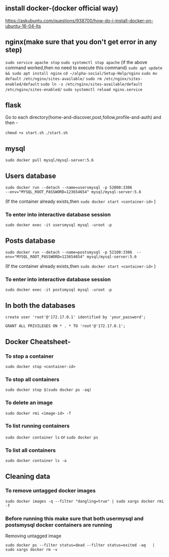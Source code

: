 ## install docker-(docker official way)
https://askubuntu.com/questions/938700/how-do-i-install-docker-on-ubuntu-16-04-lts


## nginx(make sure that you don't get error in any step)
``` sudo service apache stop ```
``` sudo systemctl stop apache ``` (if the above command worked,then no need to execute this command)
``` sudo apt update && sudo apt install nginx ```
``` cd ~/alpha-social/Setup-Help/nginx ```
``` sudo mv default /etc/nginx/sites-available/ ```
``` sudo rm /etc/nginx/sites-enabled/default ```
``` sudo ln -s /etc/nginx/sites-available/default /etc/nginx/sites-enabled/ ```
``` sudo systemctl reload nginx.service ```

## flask

Go to each directory(home-and-discover,post,follow,profile-and-auth) and then -

``` chmod +x start.sh ```
``` ./start.sh ```


## mysql

``` sudo docker pull mysql/mysql-server:5.6 ```

## Users database

``` 
sudo docker run --detach --name=usersmysql -p 52000:3306
--env="MYSQL_ROOT_PASSWORD=123654654" mysql/mysql-server:5.6 
```
(If the container already exists,then ``` sudo docker start <container-id> ``` )

### To enter into interactive database session
```
sudo docker exec -it usersmysql mysql -uroot -p
```

## Posts database

``` 
sudo docker run --detach --name=postsmysql -p 52100:3306  --env="MYSQL_ROOT_PASSWORD=123654654" mysql/mysql-server:5.6
```
(If the container already exists,then ``` sudo docker start <container-id> ``` )


### To enter into interactive database session

``` sudo docker exec -it postsmysql mysql -uroot -p ```

## In both the databases

``` create user 'root'@'172.17.0.1' identified by 'your_password'; ```

``` GRANT ALL PRIVILEGES ON * . * TO 'root'@'172.17.0.1'; ```



## Docker Cheatsheet-

### To stop a container

``` sudo docker stop <container-id> ```

### To stop all containers

``` sudo docker stop $(sudo docker ps -aq) ```

### To delete an image

``` sudo docker rmi <image-id> -f ```

### To list running containers

``` sudo docker container ls ```
or
``` sudo docker ps ```

### To list all containers

``` sudo docker container ls -a ```


## Cleaning data

### To remove untagged docker images

``` sudo docker images -q --filter "dangling=true" | sudo xargs docker rmi -f ```

 
### Before running this make sure that both usermysql and postsmysql docker containers are running

Removing untagged image

``` sudo docker ps --filter status=dead --filter status=exited -aq   | sudo xargs docker rm -v ```

